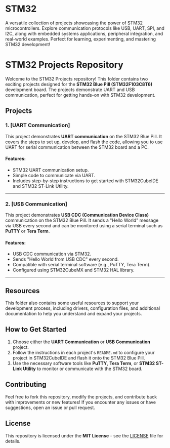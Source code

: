 # STM32
A versatile collection of projects showcasing the power of STM32 microcontrollers. Explore communication protocols like USB, UART, SPI, and I2C, along with embedded systems applications, peripheral integration, and real-world examples. Perfect for learning, experimenting, and mastering STM32 development!

# STM32 Projects Repository

Welcome to the STM32 Projects repository! This folder contains two exciting projects designed for the **STM32 Blue Pill (STM32F103C8T6)** development board. The projects demonstrate UART and USB communication, perfect for getting hands-on with STM32 development.

## Projects

### 1. [UART Communication]

This project demonstrates **UART communication** on the STM32 Blue Pill. It covers the steps to set up, develop, and flash the code, allowing you to use UART for serial communication between the STM32 board and a PC.

#### Features:
- STM32 UART communication setup.
- Simple code to communicate via UART.
- Includes step-by-step instructions to get started with STM32CubeIDE and STM32 ST-Link Utility.

---

### 2. [USB Communication]

This project demonstrates **USB CDC (Communication Device Class)** communication on the STM32 Blue Pill. It sends a "Hello World" message via USB every second and can be monitored using a serial terminal such as **PuTTY** or **Tera Term**.

#### Features:
- USB CDC communication via STM32.
- Sends "Hello World from USB CDC" every second.
- Compatible with serial terminal software (e.g., PuTTY, Tera Term).
- Configured using STM32CubeMX and STM32 HAL library.

---

## Resources

This folder also contains some useful resources to support your development process, including drivers, configuration files, and additional documentation to help you understand and expand your projects.

## How to Get Started

1. Choose either the **UART Communication** or **USB Communication** project.
2. Follow the instructions in each project's `README.md` to configure your project in STM32CubeIDE and flash it onto the STM32 Blue Pill.
3. Use the necessary software tools like **PuTTY**, **Tera Term**, or **STM32 ST-Link Utility** to monitor or communicate with the STM32 board.

## Contributing

Feel free to fork this repository, modify the projects, and contribute back with improvements or new features! If you encounter any issues or have suggestions, open an issue or pull request.

## License

This repository is licensed under the **MIT License** - see the [LICENSE](LICENSE) file for details.
